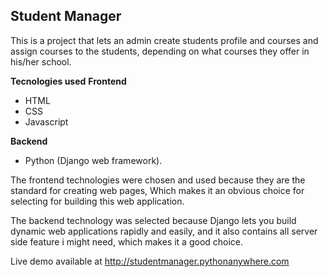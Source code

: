 ﻿## Student Manager
This is a project that lets an admin create students profile and courses and assign courses to the students, depending on what courses they offer in his/her school.

**Tecnologies used**
**Frontend**

 - HTML
 - CSS
 - Javascript

**Backend**

 - Python (Django web framework).
 
 The frontend technologies were chosen and used because they are the standard for creating web pages, Which makes it an obvious choice for selecting for building this web application.

The backend technology was selected because Django lets you build dynamic web applications rapidly and easily, and it also contains all server side feature i might need, which makes it a good choice.

Live demo available at http://studentmanager.pythonanywhere.com
